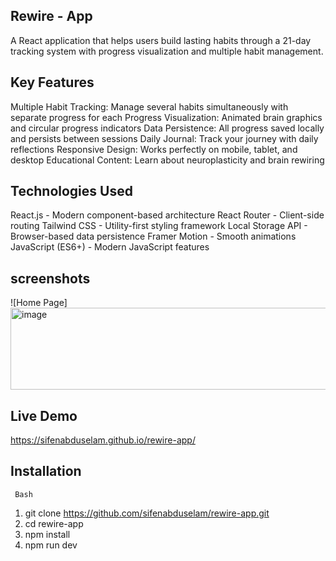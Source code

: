 ## Rewire - App 
A React application that helps users build lasting habits through a 21-day tracking system with progress visualization and multiple habit management.

## Key Features
Multiple Habit Tracking: Manage several habits simultaneously with separate progress for each
Progress Visualization: Animated brain graphics and circular progress indicators
Data Persistence: All progress saved locally and persists between sessions
Daily Journal: Track your journey with daily reflections
Responsive Design: Works perfectly on mobile, tablet, and desktop
Educational Content: Learn about neuroplasticity and brain rewiring

## Technologies Used
React.js - Modern component-based architecture
React Router - Client-side routing
Tailwind CSS - Utility-first styling framework
Local Storage API - Browser-based data persistence
Framer Motion - Smooth animations
JavaScript (ES6+) - Modern JavaScript features

  ## screenshots

  ![Home Page]
  <img width="585" height="131" alt="image" src="https://github.com/user-attachments/assets/412a2512-7916-4bb3-aca7-fc36ab1b9185" />





## Live Demo
https://sifenabduselam.github.io/rewire-app/

## Installation
     Bash
1. git clone https://github.com/sifenabduselam/rewire-app.git
2. cd rewire-app
3. npm install
4. npm run dev



